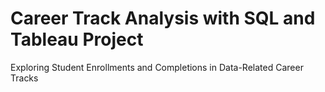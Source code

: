 # Career Track Analysis with SQL and Tableau Project
 Exploring Student Enrollments and Completions in Data-Related Career Tracks
